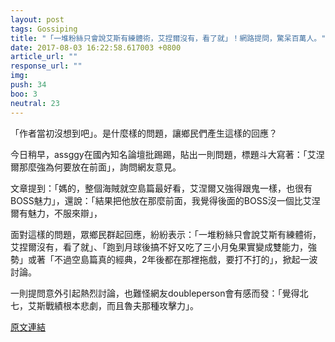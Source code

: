 ```yaml
---
layout: post
tags: Gossiping
title: "「一堆粉絲只會說艾斯有練體術，艾捏爾沒有，看了就」！網路提問，驚呆百萬人。"
date: 2017-08-03 16:22:58.617003 +0800
article_url: ""
response_url: ""
img: 
push: 34
boo: 3
neutral: 23
---
```


「作者當初沒想到吧」。是什麼樣的問題，讓鄉民們產生這樣的回應？

今日稍早，assggy在國內知名論壇批踢踢，貼出一則問題，標題斗大寫著：「艾涅爾那麼強為何要放在前面」，詢問網友意見。

文章提到：「媽的，整個海賊就空島篇最好看，艾涅爾又強得跟鬼一樣，也很有BOSS魅力」，還說：「結果把他放在那麼前面，我覺得後面的BOSS沒一個比艾涅爾有魅力，不服來辯」，

面對這樣的問題，眾鄉民群起回應，紛紛表示：「一堆粉絲只會說艾斯有練體術，艾捏爾沒有，看了就」、「跑到月球後搞不好又吃了三小月兔果實變成雙能力，強勢」或著「不過空島篇真的經典，2年後都在那裡拖戲，要打不打的」，掀起一波討論。

一則提問意外引起熱烈討論，也難怪網友doubleperson會有感而發：「覺得北七，艾斯戰績根本悲劇，而且魯夫那種攻擊力」。

<a href = "https://www.ptt.cc/bbs/Gossiping/M.1501208438.A.5FD.html">原文連結</a>

